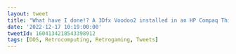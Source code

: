 ```yaml
---
layout: tweet
title: "What have I done!? A 3Dfx Voodoo2 installed in an HP Compaq Thin Client – that’s what. And it works great!"
date: '2022-12-17 10:19:00:00'
tweetId: 1604134218543398912
tags: [DOS, Retrocomputing, Retrogaming, Tweets]
---
```


